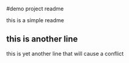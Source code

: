 #demo project readme

this is a simple readme

## this is another line

this is yet another line that will cause a conflict

